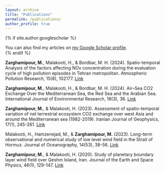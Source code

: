 ```yaml
---
layout: archive
title: "Publications"
permalink: /publications/
author_profile: true
---
```


{% if site.author.googlescholar %}
  <div class="wordwrap">You can also find my articles on <a href="{{site.author.googlescholar}}">my Google Scholar profile</a>.</div>
{% endif %}

<b>Zarghamipour, M.</b>, Malakooti, H., & Bordbar, M. H. (2024). Spatio-temporal Analysis of the factors affecting NOx concentration during the evaluation cycle of high pollution episodes in Tehran metropolitan. Atmospheric Pollution Research, 15(8), 102177. [Link](https://www.sciencedirect.com/science/article/abs/pii/S1309104224001429)

<b>Zarghamipour, M.</b>, Malakooti, H., & Bordbar, M. H. (2024). Air–Sea CO2 Exchange Over the Mediterranean Sea, the Red Sea and the Arabian Sea. International Journal of Environmental Research, 18(3), 36. [Link](https://link.springer.com/article/10.1007/s41742-024-00586-6)

<b>Zarghamipour, M.</b>, & Malakooti, H. (2023). Assessment of spatio-temporal variation of net terrestrial ecosystem CO2 exchange over west Asia and around the Mediterranean sea (1982-2019). Iranian Journal of Geophysics, 17(1), 245-261. [Link](https://www.ijgeophysics.ir/&url=http://www.ijgeophysics.ir/article_160080.html?lang=en)

Malakooti, H., Hamzenejad, M., & <b>Zarghamipour, M.</b> (2023). Long-term observational and numerical study of low level wind field in the Strait of Hormuz. Journal of Oceanography, 14(53), 38-56. [Link](http://joc.inio.ac.ir/browse.php?a_code=A-10-245-1&sid=1&slc_lang=en&ppup=1)

<b>Zarghamipour, M.</b>, & Malakooti, H. (2020). Study of planetary boundary layer wind field over Qeshm Island, Iran. Journal of the Earth and Space Physics, 46(1), 129-147. [Link](10.22059/jesphys.2020.286563.1007146)
